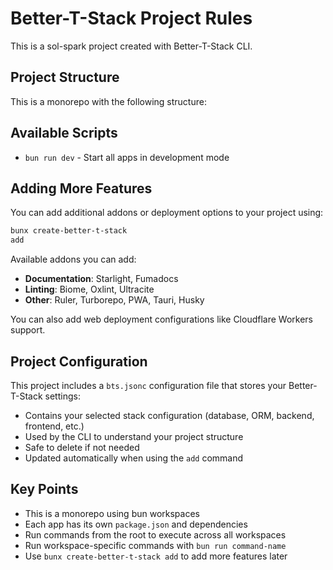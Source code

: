 # Better-T-Stack Project Rules

This is a sol-spark project created with Better-T-Stack CLI.

## Project Structure

This is a monorepo with the following structure:




## Available Scripts

- `bun run dev` - Start all apps in development mode




## Adding More Features

You can add additional addons or deployment options to your project using:

```bash
bunx create-better-t-stack
add
```

Available addons you can add:
- **Documentation**: Starlight, Fumadocs
- **Linting**: Biome, Oxlint, Ultracite
- **Other**: Ruler, Turborepo, PWA, Tauri, Husky

You can also add web deployment configurations like Cloudflare Workers support.

## Project Configuration

This project includes a `bts.jsonc` configuration file that stores your Better-T-Stack settings:

- Contains your selected stack configuration (database, ORM, backend, frontend, etc.)
- Used by the CLI to understand your project structure
- Safe to delete if not needed
- Updated automatically when using the `add` command

## Key Points

- This is a monorepo using bun workspaces
- Each app has its own `package.json` and dependencies
- Run commands from the root to execute across all workspaces
- Run workspace-specific commands with `bun run command-name`
- Use `bunx
create-better-t-stack add` to add more features later